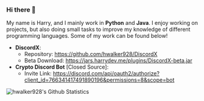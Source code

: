 ### Hi there 👋

My name is Harry, and I mainly work in **Python** and **Java**. I enjoy working on projects, but also doing small tasks to improve my knowledge of different programming languages. Some of my work can be found below!

- **DiscordX**:
    - Repository: https://github.com/hwalker928/DiscordX
    - Beta Download: https://jars.harrydev.me/plugins/DiscordX-beta.jar
- **Crypto Discord Bot** [Closed Source]:
    - Invite Link: https://discord.com/api/oauth2/authorize?client_id=766341417491890196&permissions=8&scope=bot
    
<img align="left" alt="hwalker928's Github Statistics" src="https://github-readme-stats.vercel.app/api?username=hwalker928&show_icons=true&hide_border=true&theme=dark&icon_color=00f6ff&count_private=true&include_all_commits=true" /> <br />

